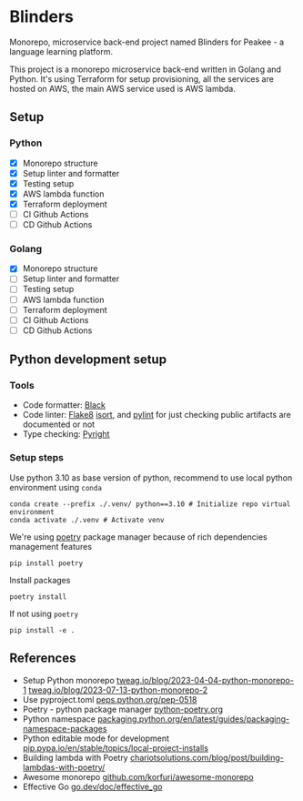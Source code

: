 # Blinders

Monorepo, microservice back-end project named Blinders for Peakee - a language learning platform.

This project is a monorepo microservice back-end written in Golang and Python. It's using Terraform for setup provisioning, all the services are hosted on AWS, the main AWS service used is AWS lambda.

## Setup

### Python

-   [x] Monorepo structure
-   [x] Setup linter and formatter
-   [x] Testing setup
-   [x] AWS lambda function
-   [x] Terraform deployment
-   [ ] CI Github Actions
-   [ ] CD Github Actions

### Golang

-   [x] Monorepo structure
-   [ ] Setup linter and formatter
-   [ ] Testing setup
-   [ ] AWS lambda function
-   [ ] Terraform deployment
-   [ ] CI Github Actions
-   [ ] CD Github Actions

## Python development setup

### Tools

-   Code formatter: [Black](https://github.com/psf/black)
-   Code linter: [Flake8](https://flake8.pycqa.org/en/latest/user/index.html) [isort](https://github.com/PyCQA/isort), and [pylint](https://pypi.org/project/pylint/) for just checking public artifacts are documented or not
-   Type checking: [Pyright](https://github.com/microsoft/pyright#static-type-checker-for-python)

### Setup steps

Use python 3.10 as base version of python, recommend to use local python environment using `conda`

```shell
conda create --prefix ./.venv/ python==3.10 # Initialize repo virtual environment
conda activate ./.venv # Activate venv
```

We're using [poetry](https://python-poetry.org/) package manager because of rich dependencies management features

```shell
pip install poetry
```

Install packages

```shell
poetry install
```

If not using `poetry`

```shell
pip install -e .
```

## References

-   Setup Python monorepo [tweag.io/blog/2023-04-04-python-monorepo-1](https://www.tweag.io/blog/2023-04-04-python-monorepo-1/) [tweag.io/blog/2023-07-13-python-monorepo-2](https://www.tweag.io/blog/2023-07-13-python-monorepo-2/) [](medium.com/opendoor-labs/our-python-monorepo-d34028f2b6fa)
-   Use pyproject.toml [peps.python.org/pep-0518](https://peps.python.org/pep-0518/)
-   Poetry - python package manager [python-poetry.org](https://python-poetry.org/docs/)
-   Python namespace [packaging.python.org/en/latest/guides/packaging-namespace-packages](https://packaging.python.org/en/latest/guides/packaging-namespace-packages/)
-   Python editable mode for development [pip.pypa.io/en/stable/topics/local-project-installs](https://pip.pypa.io/en/stable/topics/local-project-installs/)
-   Building lambda with Poetry [chariotsolutions.com/blog/post/building-lambdas-with-poetry/](https://chariotsolutions.com/blog/post/building-lambdas-with-poetry/)
-   Awesome monorepo [github.com/korfuri/awesome-monorepo](https://github.com/korfuri/awesome-monorepo)
-   Effective Go [go.dev/doc/effective_go](https://go.dev/doc/effective_go)
